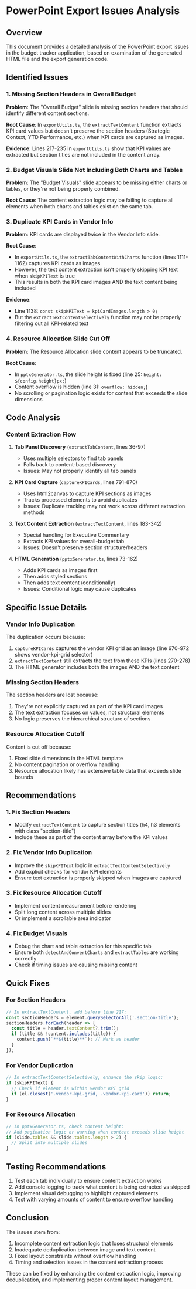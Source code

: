 # PowerPoint Export Issues Analysis

## Overview
This document provides a detailed analysis of the PowerPoint export issues in the budget tracker application, based on examination of the generated HTML file and the export generation code.

## Identified Issues

### 1. Missing Section Headers in Overall Budget
**Problem**: The "Overall Budget" slide is missing section headers that should identify different content sections.

**Root Cause**: In `exportUtils.ts`, the `extractTextContent` function extracts KPI card values but doesn't preserve the section headers (Strategic Context, YTD Performance, etc.) when KPI cards are captured as images.

**Evidence**: Lines 217-235 in `exportUtils.ts` show that KPI values are extracted but section titles are not included in the content array.

### 2. Budget Visuals Slide Not Including Both Charts and Tables
**Problem**: The "Budget Visuals" slide appears to be missing either charts or tables, or they're not being properly combined.

**Root Cause**: The content extraction logic may be failing to capture all elements when both charts and tables exist on the same tab.

### 3. Duplicate KPI Cards in Vendor Info
**Problem**: KPI cards are displayed twice in the Vendor Info slide.

**Root Cause**: 
- In `exportUtils.ts`, the `extractTabContentWithCharts` function (lines 1111-1162) captures KPI cards as images
- However, the text content extraction isn't properly skipping KPI text when `skipKPIText` is true
- This results in both the KPI card images AND the text content being included

**Evidence**: 
- Line 1138: `const skipKPIText = kpiCardImages.length > 0;`
- But the `extractTextContentSelectively` function may not be properly filtering out all KPI-related text

### 4. Resource Allocation Slide Cut Off
**Problem**: The Resource Allocation slide content appears to be truncated.

**Root Cause**: 
- In `pptxGenerator.ts`, the slide height is fixed (line 25: `height: ${config.height}px;`)
- Content overflow is hidden (line 31: `overflow: hidden;`)
- No scrolling or pagination logic exists for content that exceeds the slide dimensions

## Code Analysis

### Content Extraction Flow
1. **Tab Panel Discovery** (`extractTabContent`, lines 36-97)
   - Uses multiple selectors to find tab panels
   - Falls back to content-based discovery
   - Issues: May not properly identify all tab panels

2. **KPI Card Capture** (`captureKPICards`, lines 791-870)
   - Uses html2canvas to capture KPI sections as images
   - Tracks processed elements to avoid duplicates
   - Issues: Duplicate tracking may not work across different extraction methods

3. **Text Content Extraction** (`extractTextContent`, lines 183-342)
   - Special handling for Executive Commentary
   - Extracts KPI values for overall-budget tab
   - Issues: Doesn't preserve section structure/headers

4. **HTML Generation** (`pptxGenerator.ts`, lines 73-162)
   - Adds KPI cards as images first
   - Then adds styled sections
   - Then adds text content (conditionally)
   - Issues: Conditional logic may cause duplicates

## Specific Issue Details

### Vendor Info Duplication
The duplication occurs because:
1. `captureKPICards` captures the vendor KPI grid as an image (line 970-972 shows vendor-kpi-grid selector)
2. `extractTextContent` still extracts the text from these KPIs (lines 270-278)
3. The HTML generator includes both the images AND the text content

### Missing Section Headers
The section headers are lost because:
1. They're not explicitly captured as part of the KPI card images
2. The text extraction focuses on values, not structural elements
3. No logic preserves the hierarchical structure of sections

### Resource Allocation Cutoff
Content is cut off because:
1. Fixed slide dimensions in the HTML template
2. No content pagination or overflow handling
3. Resource allocation likely has extensive table data that exceeds slide bounds

## Recommendations

### 1. Fix Section Headers
- Modify `extractTextContent` to capture section titles (h4, h3 elements with class "section-title")
- Include these as part of the content array before the KPI values

### 2. Fix Vendor Info Duplication
- Improve the `skipKPIText` logic in `extractTextContentSelectively`
- Add explicit checks for vendor KPI elements
- Ensure text extraction is properly skipped when images are captured

### 3. Fix Resource Allocation Cutoff
- Implement content measurement before rendering
- Split long content across multiple slides
- Or implement a scrollable area indicator

### 4. Fix Budget Visuals
- Debug the chart and table extraction for this specific tab
- Ensure both `detectAndConvertCharts` and `extractTables` are working correctly
- Check if timing issues are causing missing content

## Quick Fixes

### For Section Headers
```typescript
// In extractTextContent, add before line 217:
const sectionHeaders = element.querySelectorAll('.section-title');
sectionHeaders.forEach(header => {
  const title = header.textContent?.trim();
  if (title && !content.includes(title)) {
    content.push(`**${title}**`); // Mark as header
  }
});
```

### For Vendor Duplication
```typescript
// In extractTextContentSelectively, enhance the skip logic:
if (skipKPIText) {
  // Check if element is within vendor KPI grid
  if (el.closest('.vendor-kpi-grid, .vendor-kpi-card')) return;
}
```

### For Resource Allocation
```typescript
// In pptxGenerator.ts, check content height:
// Add pagination logic or warning when content exceeds slide height
if (slide.tables && slide.tables.length > 2) {
  // Split into multiple slides
}
```

## Testing Recommendations
1. Test each tab individually to ensure content extraction works
2. Add console logging to track what content is being extracted vs skipped
3. Implement visual debugging to highlight captured elements
4. Test with varying amounts of content to ensure overflow handling

## Conclusion
The issues stem from:
1. Incomplete content extraction logic that loses structural elements
2. Inadequate deduplication between image and text content
3. Fixed layout constraints without overflow handling
4. Timing and selection issues in the content extraction process

These can be fixed by enhancing the content extraction logic, improving deduplication, and implementing proper content layout management.